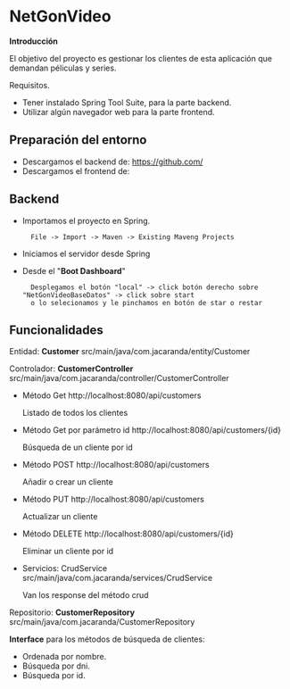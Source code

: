 # NetGonVideo #

**Introducción**

El objetivo del proyecto es gestionar los clientes de esta aplicación que demandan péliculas y series.

Requisitos.

- Tener instalado Spring Tool Suite, para la parte backend.
- Utilizar algún navegador web para la parte frontend.

## Preparación del entorno ##

- Descargamos el backend de: https://github.com/
- Descargamos el frontend de: 

## Backend ##



- Importamos el proyecto en Spring.

  		File -> Import -> Maven -> Existing Maveng Projects

- Iniciamos el servidor desde Spring



- Desde el "**Boot Dashboard**"

  		Desplegamos el botón "local" -> click botón derecho sobre "NetGonVideoBaseDatos" -> click sobre start
  		o lo selecionamos y le pinchamos en botón de star o restar

## Funcionalidades ##

Entidad: **Customer**
src/main/java/com.jacaranda/entity/Customer

Controlador: **CustomerController**
src/main/java/com.jacaranda/controller/CustomerController



- Método Get http://localhost:8080/api/customers

	Listado de todos los clientes



- Método Get por parámetro id http://localhost:8080/api/customers/{id}

	Búsqueda de un cliente por id



- Método POST http://localhost:8080/api/customers

	Añadir o crear un cliente



- Método PUT http://localhost:8080/api/customers

	Actualizar un cliente



- Método DELETE http://localhost:8080/api/customers/{id}

	Eliminar un cliente por id

- Servicios: CrudService
src/main/java/com.jacaranda/services/CrudService

	Van los response del método crud

Repositorio: **CustomerRepository**
src/main/java/com.jacaranda/CustomerRepository

**Interface** para los métodos de búsqueda de clientes: 

- Ordenada por nombre.
- Búsqueda por dni.
- Búsqueda por id.